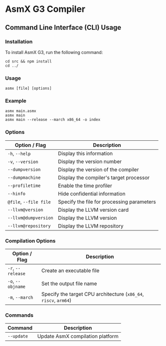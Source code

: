 # AsmX G3 Compiler

## Command Line Interface (CLI) Usage

### Installation

To install AsmX G3, run the following command:
```
cd src && npm install
cd ../
```

### Usage

```
asmx [file] [options]
```

### Example

```
asmx main.asmx
asmx main
asmx main --release --march x86_64 -o index
```

### Options

| Option / Flag           | Description                                                        |
|-------------------------|--------------------------------------------------------------------|
| `-h`, `--help`          | Display this information                                           |
| `-v`, `--version`       | Display the version number                                         |
| `--dumpversion`         | Display the version of the compiler                                |
| `--dumpmachine`         | Display the compiler's target processor                            |
| `--profiletime`         | Enable the time profiler                                           |
| `--hinfo`               | Hide confidential information                                      |
| `@file`, `--file file`  | Specify the file for processing parameters                         |
| `--llvm@version`        | Display the LLVM version card                                      |
| `--llvm@dumpversion`    | Display the LLVM version                                           |
| `--llvm@repository`     | Display the LLVM repository                                        |

### Compilation Options

| Option / Flag           | Description                                                        |
|-------------------------|--------------------------------------------------------------------|
| `-r`, `--release`       | Create an executable file                                          |
| `-o`, `--objname`       | Set the output file name                                           |
| `-m`, `--march`         | Specify the target CPU architecture (`x86_64`, `riscv`, `arm64`)  |

### Commands

| Command                 | Description                                                        |
|-------------------------|--------------------------------------------------------------------|
| `--update`              | Update AsmX compilation platform                                   |

